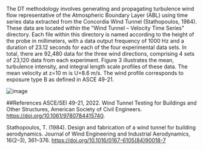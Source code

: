 The DT methodology involves generating and propagating turbulence wind flow representative of the Atmospheric Boundary Layer (ABL) using time series data extracted from the Concordia Wind Tunnel (Stathopoulos, 1984). These data are located within the "Wind Tunnel – Velocity Time Series" directory. Each file within this directory is named according to the height of the probe in millimeters, with a data output frequency of 1000 Hz and a duration of 23.12 seconds for each of the four experimental data sets. In total, there are 92,480 data for the three wind directions, comprising 4 sets of 23,120 data from each experiment. Figure 3 illustrates the mean, turbulence intensity, and integral length scale profiles of these data. The mean velocity at z=10 m is U=8.6 m/s. The wind profile corresponds to exposure type B as defined in ASCE 49-21. 

![image](https://github.com/tpotsis/DTv1.0/assets/124095044/66b2b3a5-0a24-49eb-bab9-7fe92ff74f02)

##References
ASCE/SEI 49-21, 2022. Wind Tunnel Testing for Buildings and Other Structures, American Society of Civil Engineers. https://doi.org/10.1061/9780784415740.

Stathopoulos, T. (1984). Design and fabrication of a wind tunnel for building aerodynamics. Journal of Wind Engineering and Industrial Aerodynamics, 16(2–3), 361–376. https://doi.org/10.1016/0167-6105(84)90018-7
